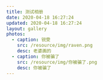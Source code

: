 ```yaml
---
title: 测试相册
date: 2020-04-18 16:27:24
updated: 2020-04-18 16:27:24
layout: gallery
photos:
  - caption: 锐雯
    src: /resource/img/raven.png
    desc: 老婆画的
  - caption: 你被骗了
    src: /resource/img/你被骗了.png
    desc: 你被骗了
---
```

